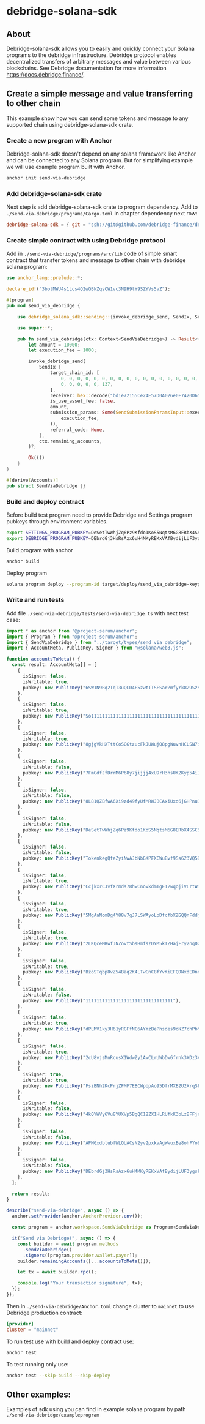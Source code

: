 # debridge-solana-sdk

## About

Debridge-solana-sdk allows you to easily and quickly connect your Solana programs to the debridge infrastructure. Debridge
protocol enables decentralized transfers of arbitrary messages and value between various blockchains. See Debridge 
documentation for more information https://docs.debridge.finance/.

## Create a simple message and value transferring to other chain

This example show how you can send some tokens and message to any supported chain using debridge-solana-sdk crate.

### Create a new program with Anchor 

Debridge-solana-sdk doesn't depend on any solana framework like Anchor and can be connected to any Solana program.
But for simplifying example we will use example program built with Anchor.

```bash
anchor init send-via-debridge
```

### Add debridge-solana-sdk crate

Next step is add debridge-solana-sdk crate to program dependency. Add to `./send-via-debridge/programs/Cargo.toml` 
in chapter dependency next row:

```toml
debridge-solana-sdk = { git = "ssh://git@github.com/debridge-finance/debridge-solana-sdk.git" }
```

### Create simple contract with using Debridge protocol

Add in `./send-via-debridge/programs/src/lib` code of simple smart contract that transfer tokens and message to other
chain with debridge solana program:
```rust
use anchor_lang::prelude::*;

declare_id!("3botMWU4s1Lcs4Q2wQBkZqsCW1vc3N9H9tY9SZYVs5vZ");

#[program]
pub mod send_via_debridge {

    use debridge_solana_sdk::sending::{invoke_debridge_send, SendIx, SendSubmissionParamsInput};

    use super::*;

    pub fn send_via_debridge(ctx: Context<SendViaDebridge>) -> Result<()> {
        let amount = 10000;
        let execution_fee = 1000;

        invoke_debridge_send(
            SendIx {
                target_chain_id: [
                    0, 0, 0, 0, 0, 0, 0, 0, 0, 0, 0, 0, 0, 0, 0, 0, 0, 0, 0, 0, 0, 0, 0, 0, 0, 0,
                    0, 0, 0, 0, 0, 137,
                ],
                receiver: hex::decode("bd1e72155Ce24E57D0A026e0F7420D6559A7e651").unwrap(),
                is_use_asset_fee: false,
                amount,
                submission_params: Some(SendSubmissionParamsInput::execution_fee_only(
                    execution_fee,
                )),
                referral_code: None,
            },
            ctx.remaining_accounts,
        )?;

        Ok(())
    }
}

#[derive(Accounts)]
pub struct SendViaDebridge {}

```

### Build and deploy contract

Before build test program need to provide Debridge and Settings program pubkeys through environment variables.
```bash
export SETTINGS_PROGRAM_PUBKEY=DeSetTwWhjZq6Pz9Kfdo1KoS5NqtsM6G8ERbX4SSCSft
export DEBRIDGE_PROGRAM_PUBKEY=DEbrdGj3HsRsAzx6uH4MKyREKxVAfBydijLUF3ygsFfh
```

Build program with anchor

```bash
anchor build
```

Deploy program
```bash
solana program deploy --program-id target/deploy/send_via_debridge-keypair.json ./target/deploy/send_via_debridge.so
```

### Write and run tests

Add file `./send-via-debridge/tests/send-via-debridge.ts` with next test case:

```typescript
import * as anchor from "@project-serum/anchor";
import { Program } from "@project-serum/anchor";
import { SendViaDebridge } from "../target/types/send_via_debridge";
import { AccountMeta, PublicKey, Signer } from "@solana/web3.js";

function accountsToMeta() {
  const result: AccountMeta[] = [
    {
      isSigner: false,
      isWritable: true,
      pubkey: new PublicKey("6SW1N9Rq2TqT3uQCD4F5zwtTTSFSarZmfyrk829SzsBX"),
    },
    {
      isSigner: false,
      isWritable: true,
      pubkey: new PublicKey("So11111111111111111111111111111111111111112"),
    },
    {
      isSigner: false,
      isWritable: true,
      pubkey: new PublicKey("8gjgVkHXTttCoSGGtzucFkJUWujQ8pgWuvnHCLSN7i3o"),
    },
    {
      isSigner: false,
      isWritable: false,
      pubkey: new PublicKey("7FmGdfJfDrrM6P68y7jijjj4xU9rH3hsUK2Kyp54iJUx"),
    },
    {
      isSigner: false,
      isWritable: false,
      pubkey: new PublicKey("8L81QZBfwA6Xi9zd49fyUfMRWJBCAxiUxd6jGHPnu1BQ"),
    },
    {
      isSigner: false,
      isWritable: false,
      pubkey: new PublicKey("DeSetTwWhjZq6Pz9Kfdo1KoS5NqtsM6G8ERbX4SSCSft"),
    },
    {
      isSigner: false,
      isWritable: false,
      pubkey: new PublicKey("TokenkegQfeZyiNwAJbNbGKPFXCWuBvf9Ss623VQ5DA"),
    },
    {
      isSigner: false,
      isWritable: true,
      pubkey: new PublicKey("CcjkxrCJvfXrmds78hwCnovkdmTgE12wqojiVLrtW1qn"),
    },
    {
      isSigner: false,
      isWritable: true,
      pubkey: new PublicKey("5MgAaNomDg4Y88v7gJ7LSWAyoLpDfcfbXZGQQnFddjJT"),
    },
    {
      isSigner: false,
      isWritable: true,
      pubkey: new PublicKey("2LKQceMRwfJNZovtSbsHmfszDYM5kTZHajFry2nqD2pi"),
    },
    {
      isSigner: false,
      isWritable: true,
      pubkey: new PublicKey("BzoSTqbp8vZ54Baq2K4LTwGnC8fYvKiEFQDNxdEDnosG"),
    },
    {
      isSigner: false,
      isWritable: false,
      pubkey: new PublicKey("11111111111111111111111111111111"),
    },
    {
      isSigner: false,
      isWritable: true,
      pubkey: new PublicKey("dPLMV1ky3H61yRGFfNC6AYmzBePhsdes9oNZ7chPbYW"),
    },
    {
      isSigner: false,
      isWritable: true,
      pubkey: new PublicKey("2cU8vjsMnRcusX1WdwZy1AwCLrUWbDw6frnk3XDz3VVK"),
    },
    {
      isSigner: true,
      isWritable: true,
      pubkey: new PublicKey("FsiBNh2KcPrjZFMF7EBCWpUpAo95DfrMXB2U2XrqSFWF"),
    },
    {
      isSigner: false,
      isWritable: false,
      pubkey: new PublicKey("4kQYWVy6Vu8YUXVp5BgQC12ZX1HLRUfkK3bLzBFFjnNW"),
    },
    {
      isSigner: false,
      isWritable: false,
      pubkey: new PublicKey("APMGxdbtubfWLQUACsN2yv2pxkvAgWwuxBe8ohFYoB37"),
    },
    {
      isSigner: false,
      isWritable: false,
      pubkey: new PublicKey("DEbrdGj3HsRsAzx6uH4MKyREKxVAfBydijLUF3ygsFfh"),
    },
  ];

  return result;
}

describe("send-via-debridge", async () => {
  anchor.setProvider(anchor.AnchorProvider.env());

  const program = anchor.workspace.SendViaDebridge as Program<SendViaDebridge>;

  it("Send via Debridge!", async () => {
    const builder = await program.methods
      .sendViaDebridge()
      .signers([program.provider.wallet.payer]);
    builder.remainingAccounts([...accountsToMeta()]);

    let tx = await builder.rpc();

    console.log("Your transaction signature", tx);
  });
});
```

Then in `./send-via-debridge/Anchor.toml` change cluster to `mainnet` to use Debridge production contract:

```Toml
[provider]
cluster = "mainnet"
```

To run test use with build and deploy contract use:

```bash
anchor test
```

To test running only use:
```bash
anchor test --skip-build --skip-deploy
```

## Other examples:

Examples of sdk using you can find in example solana program by path `./send-via-debridge/exampleprogram` 

